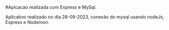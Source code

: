#Aplcacao realizada com Express e MySql.

 Aplicativo realizado no dia 28-09-2023, conexão do mysql usando nodeJs, Express e Nodemon. 
